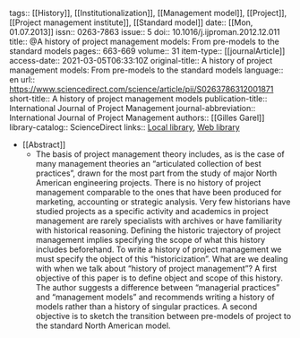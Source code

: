 tags:: [[History]], [[Institutionalization]], [[Management model]], [[Project]], [[Project management institute]], [[Standard model]]
date:: [[Mon, 01.07.2013]]
issn:: 0263-7863
issue:: 5
doi:: 10.1016/j.ijproman.2012.12.011
title:: @A history of project management models: From pre-models to the standard models
pages:: 663-669
volume:: 31
item-type:: [[journalArticle]]
access-date:: 2021-03-05T06:33:10Z
original-title:: A history of project management models: From pre-models to the standard models
language:: en
url:: https://www.sciencedirect.com/science/article/pii/S0263786312001871
short-title:: A history of project management models
publication-title:: International Journal of Project Management
journal-abbreviation:: International Journal of Project Management
authors:: [[Gilles Garel]]
library-catalog:: ScienceDirect
links:: [Local library](zotero://select/library/items/ZU7658HR), [Web library](https://www.zotero.org/users/6520516/items/ZU7658HR)

- [[Abstract]]
	- The basis of project management theory includes, as is the case of many management theories an “articulated collection of best practices”, drawn for the most part from the study of major North American engineering projects. There is no history of project management comparable to the ones that have been produced for marketing, accounting or strategic analysis. Very few historians have studied projects as a specific activity and academics in project management are rarely specialists with archives or have familiarity with historical reasoning. Defining the historic trajectory of project management implies specifying the scope of what this history includes beforehand. To write a history of project management we must specify the object of this “historicization”. What are we dealing with when we talk about “history of project management”? A first objective of this paper is to define object and scope of this history. The author suggests a difference between “managerial practices” and “management models” and recommends writing a history of models rather than a history of singular practices. A second objective is to sketch the transition between pre-models of project to the standard North American model.